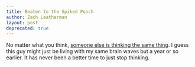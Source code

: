 ```yaml
---
title: Beaten to the Spiked Punch
author: Zach Leatherman
layout: post
deprecated: true
---
```


No matter what you think, [someone else is thinking the same thing][1]. I guess this guy might just be living with my same brain waves but a year or so earlier. It has never been a better time to just stop thinking.

 [1]: http://hyku.com/blog/archives/000786.html
